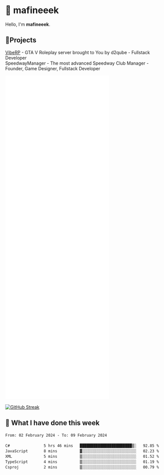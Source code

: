# 👋 mafineeek
Hello, I'm **mafineeek**.

## 📝Projects

[VibeRP](https://v-rp.pl) - GTA V Roleplay server brought to You by d2qube - Fullstack Developer<br/>
SpeedwayManager - The most advanced Speedway Club Manager - Founder, Game Designer, Fullstack Developer


![](./github-metrics.svg)

[![GitHub Streak](https://streak-stats.demolab.com/?user=mafineeek)](https://git.io/streak-stats)

## 📰 What I have done this week
<!--START_SECTION:waka-->

```txt
From: 02 February 2024 - To: 09 February 2024

C#               5 hrs 46 mins   ███████████████████████▒░   92.85 %
JavaScript       8 mins          ▓░░░░░░░░░░░░░░░░░░░░░░░░   02.23 %
XML              5 mins          ▒░░░░░░░░░░░░░░░░░░░░░░░░   01.52 %
TypeScript       4 mins          ▒░░░░░░░░░░░░░░░░░░░░░░░░   01.19 %
Csproj           2 mins          ▒░░░░░░░░░░░░░░░░░░░░░░░░   00.79 %
```

<!--END_SECTION:waka-->
